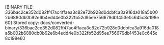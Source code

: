 [BINARY FILE: 336bac2ce352d082ff47ac4ffaea3c82e72b928d0dcbfca3a916da018a5b002b6880db0b92e6b4edd4e0b322fb52d95ee756679db1453e0c645c8c198e60]
Stored copy: docs/converted-binary/336bac2ce352d082ff47ac4ffaea3c82e72b928d0dcbfca3a916da018a5b002b6880db0b92e6b4edd4e0b322fb52d95ee756679db1453e0c645c8c198e60
